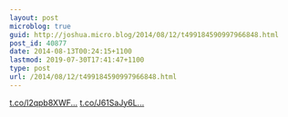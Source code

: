 ```yaml
---
layout: post
microblog: true
guid: http://joshua.micro.blog/2014/08/12/t499184590997966848.html
post_id: 40877
date: 2014-08-13T00:24:15+1100
lastmod: 2019-07-30T17:41:47+1100
type: post
url: /2014/08/12/t499184590997966848.html
---
```

[t.co/l2qpb8XWF...](http://t.co/l2qpb8XWFJ) [t.co/J61SaJy6L...](http://t.co/J61SaJy6Lr)
